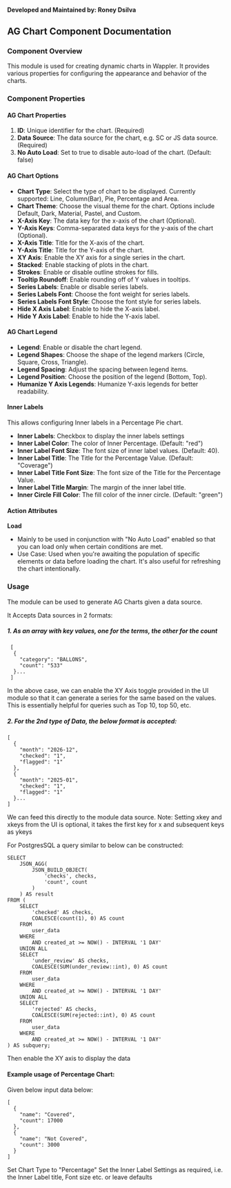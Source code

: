 #### Developed and Maintained by: Roney Dsilva

## AG Chart Component Documentation

### Component Overview

This module is used for creating dynamic charts in Wappler. It provides various properties for configuring the appearance and behavior of the charts.

### Component Properties

#### AG Chart Properties

1. **ID**: Unique identifier for the chart. (Required)
2. **Data Source**: The data source for the chart, e.g. SC or JS data source. (Required)
3. **No Auto Load**: Set to true to disable auto-load of the chart. (Default: false)

#### AG Chart Options

- **Chart Type**: Select the type of chart to be displayed. Currently supported: Line, Column(Bar), Pie, Percentage and Area.
- **Chart Theme**: Choose the visual theme for the chart. Options include Default, Dark, Material, Pastel, and Custom.
- **X-Axis Key**: The data key for the x-axis of the chart (Optional).
- **Y-Axis Keys**: Comma-separated data keys for the y-axis of the chart (Optional).
- **X-Axis Title**: Title for the X-axis of the chart.
- **Y-Axis Title**: Title for the Y-axis of the chart.
- **XY Axis**: Enable the XY axis for a single series in the chart.
- **Stacked**: Enable stacking of plots in the chart.
- **Strokes**: Enable or disable outline strokes for fills.
- **Tooltip Roundoff**: Enable rounding off of Y values in tooltips.
- **Series Labels**: Enable or disable series labels.
- **Series Labels Font**: Choose the font weight for series labels.
- **Series Labels Font Style**: Choose the font style for series labels.
- **Hide X Axis Label**: Enable to hide the X-axis label.
- **Hide Y Axis Label**: Enable to hide the Y-axis label.

#### AG Chart Legend

- **Legend**: Enable or disable the chart legend.
- **Legend Shapes**: Choose the shape of the legend markers (Circle, Square, Cross, Triangle).
- **Legend Spacing**: Adjust the spacing between legend items.
- **Legend Position**: Choose the position of the legend (Bottom, Top).
- **Humanize Y Axis Legends**: Humanize Y-axis legends for better readability.

#### Inner Labels
This allows configuring Inner labels in a Percentage Pie chart.

  - **Inner Labels**: Checkbox to display the inner labels settings
  - **Inner Label Color**: The color of Inner Percentage. (Default: "red")
  - **Inner Label Font Size**: The font size of inner label values. (Default: 40).
  - **Inner Label Title**: The Title for the Percentage Value. (Default: "Coverage")
  - **Inner Label Title Font Size**: The font size of the Title for the Percentage Value.
  - **Inner Label Title Margin**: The margin of the inner label title.
  - **Inner Circle Fill Color**: The fill color of the inner circle. (Default: "green")

#### Action Attributes

**Load**
- Mainly to be used in conjunction with "No Auto Load" enabled so that you can load only when certain conditions are met.
- Use Case: Used when you're awaiting the population of specific elements or data before loading the chart. It's also useful for refreshing the chart intentionally.

### Usage

The module can be used to generate AG Charts given a data source.

It Accepts Data sources in 2 formats:
##### 1. As an array with key values, one for the terms, the other for the count
```
 [
  {
    "category": "BALLONS",
    "count": "533"
  }...
 ]
```
In the above case, we can enable the XY Axis toggle provided in the UI module so that it can generate a series for the same based on the values.
This is essentially helpful for queries such as Top 10, top 50, etc.

##### 2. For the 2nd type of Data, the below format is accepted:
```
[
  {
    "month": "2026-12",
    "checked": "1",
    "flagged": "1"
  },
  {
    "month": "2025-01",
    "checked": "1",
    "flagged": "1"
  }...
]
```
We can feed this directly to the module data source.
Note: Setting xkey and xkeys from the UI is optional, it takes the first key for x and subsequent keys as ykeys

For PostgresSQL a query similar to below can be constructed:
```
SELECT
    JSON_AGG(
        JSON_BUILD_OBJECT(
            'checks', checks,
            'count', count
        )
    ) AS result
FROM (
    SELECT
        'checked' AS checks,
        COALESCE(count(1), 0) AS count
    FROM
        user_data
    WHERE
        AND created_at >= NOW() - INTERVAL '1 DAY'
    UNION ALL
    SELECT
        'under_review' AS checks,
        COALESCE(SUM(under_review::int), 0) AS count
    FROM
        user_data
    WHERE
        AND created_at >= NOW() - INTERVAL '1 DAY'
    UNION ALL
    SELECT
        'rejected' AS checks,
        COALESCE(SUM(rejected::int), 0) AS count
    FROM
        user_data
    WHERE
        AND created_at >= NOW() - INTERVAL '1 DAY'
) AS subquery;
```
Then enable the XY axis to display the data

#### Example usage of Percentage Chart:
Given below input data below:
```
[
  {
    "name": "Covered",
    "count": 17000
  },
  {
    "name": "Not Covered",
    "count": 3000
  }
]
```

Set Chart Type to "Percentage"
Set the Inner Label Settings as required, i.e. the Inner Label title, Font size etc. or leave defaults
